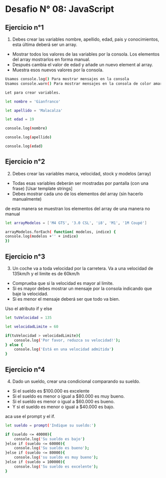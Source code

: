 # Desafio N° 08: JavaScript

## Ejercicio n°1

1. Debes crear las variables nombre, apellido, edad, pais y conocimientos, esta última deberá ser un array.
- Mostrar todos los valores de las variables por la consola. Los elementos del array mostrarlos en forma manual.
- Después cambia el valor de edad y añade un nuevo element al array.
- Muestra esos nuevos valores por la consola.

```sh
Usamos console.log() Para mostrar mensajes en la consola
Usamos console.warn() Para mostrar mensajes en la consola de color amarillo

Let para crear variables.

let nombre = 'Gianfranco'

let apellido = 'Malacalza'

let edad = 19

console.log(nombre)

console.log(apellido)

console.log(edad)
```

## Ejercicio n°2

2. Debes crear las variables marca, velocidad, stock y modelos (array)
- Todas esas variables deberán ser mostradas por pantalla (con una frase) [Usar template strings]
- Debes mostrar cada uno de los elementos del array (sin hacerlo manualmente)

de esta manera se muestran los elementos del array de una manera no manual
```sh
let arrayModelos = ['M4 GTS', '3.0 CSL', 'i8', 'M1', '1M Coupé']

arrayModelos.forEach( function( modelos, indice) {
console.log(modelos +'' + indice)
})
```

## Ejercicio n°3

3. Un coche va a toda velocidad por la carretera. Va a una velocidad de 135km/h y el limite es de 60km/h
- Comprueba que si la velocidad es mayor al limite.
- Si es mayor debes mostrar un mensaje por la consola indicando que baje la velocidad.
- Si es menor el mensaje deberá ser que todo va bien.

Uso el atributo if y else
```sh
let tuVelocidad = 135

let velocidadLimite = 60

if(tuVelocidad > velocidadLimite){
    console.log('Por favor, reduzca su velocidad!');
} else {
    console.log('Está en una velocidad admitida')
}
```

## Ejercicio n°4

4. Dado un sueldo, crear una condicional comparando su sueldo.
- Si el sueldo es $100.000 es excelente
- Si el sueldo es menor o igual a $80.000 es muy bueno.
- Si el sueldo es menor o igual a $60.000 es bueno.
- Y si el sueldo es menor o igual a $40.000 es bajo.

aca use el prompt y el if.
<!-- Aca inicialmente arranque de mayor a menor pero no funcionaba, probe hacerlo al revés y me funciono -->
```sh
let sueldo = prompt('Indique su sueldo:')

if (sueldo <= 40000){
    console.log('Su sueldo es bajo')
}else if (sueldo <= 60000){
    console.log('Su sueldo es bueno');
}else if (sueldo <= 80000){
    console.log('su sueldo es muy bueno');    
}else if (sueldo = 100000){
    console.log('Su sueldo es excelente');
}
```